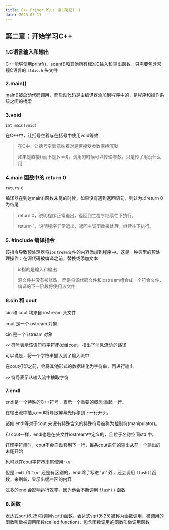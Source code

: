 ```yaml
---
title: C++ Primer Plus 读书笔记(一)
date: 2023-03-11
---
```


## 第二章：开始学习C++

### 1.C语言输入和输出

C++能够使用printf()、scanf()和其他所有标准C输入和输出函数，只需要包含常规C语言的 `stdio.h` 头文件

### 2.main()

main()被启动代码调用，而启动代码是由编译器添加到程序中的，是程序和操作系统之间的桥梁

### 3.void

`int main(void)`

在C++中，让括号空着与在括号中使用void等效

> 在C中，让括号空着意味着对是否接受参数保持沉默
>
> 如果是直接()而不是(void)，调用的时候可以传递参数，只是传了用没什么用

### 4.main 函数中的 return 0

`return 0`

编译器在到达main()函数末尾的时候，如果没有遇到返回语句，则认为以return 0 为结尾

> return 0，说明程序正常退出，返回到主程序继续往下执行。
>
> returm 1，说明程序异常退出，返回主调函数来处理，继续往下执行。

### 5. #include 编译指令

该指令导致预处理器将`iostream`文件的内容添加到程序中。这是一种典型的预处理操作：在源代码被编译之前，替换或添加文本

> io指的是输入和输出
>
> 源文件并没有被修改，而是将源代码文件和iostream组合成一个符合文件，编译的下一阶段将使用该文件

### 6.cin 和 cout

cin 和 cout 均来自 iostream 头文件

cout 是一个 ostream 对象

cin 是一个 istream 对象

`<<` 符号表示该语句将字符串发给cout，指出了消息流动的路径

可以说是，将一个字符串插入到了输入流中

在cout打印之前，会将其他形式的数据转化为字符串，再进行输出

`>>` 符号表示从输入流中抽取字符

### 7.endl

endl是一个特殊的C++符号，表示一个重要的概念:重起一行。

在输出流中插入endl将导致屏幕光标移到下一行开头。

诸如 endl等对于cout 来说有特殊含义的特殊符号被称为控制符(manipulator)。

和 cout一样，endl也是在头文件iostream中定义的，且位于名称空间std 中。

打印字符串时，cout不会自动移到下一行，每条cout语句的输出从前一个输出的末尾开始

也可以在cout字符串末尾使用`'\n'`

但是 `endl` 和 `'\n'` 还是有区别的，endl除了写进 '\n' 外，还会调用 `flush()`函数，来刷新，显示出缓冲区的内容

过多的endl会影响运行效率，因为他会不断调用 `flush()` 函数

### 8.函数

表达式sqrt(6.25)将调用sqrt()函数。表达式sqrt(6.25)被称为函数调用，被调用的函数叫做被调用函数(called function)，包含函数调用的函数叫做调用函数
